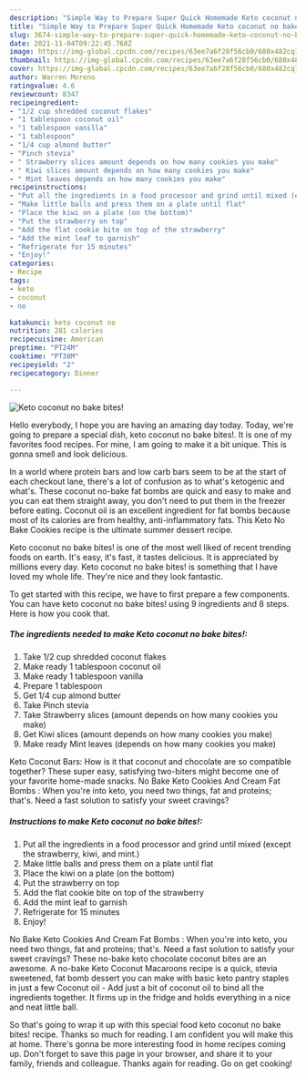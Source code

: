 ```yaml
---
description: "Simple Way to Prepare Super Quick Homemade Keto coconut no bake bites!"
title: "Simple Way to Prepare Super Quick Homemade Keto coconut no bake bites!"
slug: 3674-simple-way-to-prepare-super-quick-homemade-keto-coconut-no-bake-bites
date: 2021-11-04T09:22:45.768Z
image: https://img-global.cpcdn.com/recipes/63ee7a6f28f56cb0/680x482cq70/keto-coconut-no-bake-bites-recipe-main-photo.jpg
thumbnail: https://img-global.cpcdn.com/recipes/63ee7a6f28f56cb0/680x482cq70/keto-coconut-no-bake-bites-recipe-main-photo.jpg
cover: https://img-global.cpcdn.com/recipes/63ee7a6f28f56cb0/680x482cq70/keto-coconut-no-bake-bites-recipe-main-photo.jpg
author: Warren Moreno
ratingvalue: 4.6
reviewcount: 8347
recipeingredient:
- "1/2 cup shredded coconut flakes"
- "1 tablespoon coconut oil"
- "1 tablespoon vanilla"
- "1 tablespoon"
- "1/4 cup almond butter"
- "Pinch stevia"
- " Strawberry slices amount depends on how many cookies you make"
- " Kiwi slices amount depends on how many cookies you make"
- " Mint leaves depends on how many cookies you make"
recipeinstructions:
- "Put all the ingredients in a food processor and grind until mixed (except the strawberry, kiwi, and mint.)"
- "Make little balls and press them on a plate until flat"
- "Place the kiwi on a plate (on the bottom)"
- "Put the strawberry on top"
- "Add the flat cookie bite on top of the strawberry"
- "Add the mint leaf to garnish"
- "Refrigerate for 15 minutes"
- "Enjoy!"
categories:
- Recipe
tags:
- keto
- coconut
- no

katakunci: keto coconut no 
nutrition: 281 calories
recipecuisine: American
preptime: "PT24M"
cooktime: "PT38M"
recipeyield: "2"
recipecategory: Dinner

---
```



![Keto coconut no bake bites!](https://img-global.cpcdn.com/recipes/63ee7a6f28f56cb0/680x482cq70/keto-coconut-no-bake-bites-recipe-main-photo.jpg)

Hello everybody, I hope you are having an amazing day today. Today, we're going to prepare a special dish, keto coconut no bake bites!. It is one of my favorites food recipes. For mine, I am going to make it a bit unique. This is gonna smell and look delicious.

In a world where protein bars and low carb bars seem to be at the start of each checkout lane, there&#39;s a lot of confusion as to what&#39;s ketogenic and what&#39;s. These coconut no-bake fat bombs are quick and easy to make and you can eat them straight away, you don&#39;t need to put them in the freezer before eating. Coconut oil is an excellent ingredient for fat bombs because most of its calories are from healthy, anti-inflammatory fats. This Keto No Bake Cookies recipe is the ultimate summer dessert recipe.

Keto coconut no bake bites! is one of the most well liked of recent trending foods on earth. It's easy, it's fast, it tastes delicious. It is appreciated by millions every day. Keto coconut no bake bites! is something that I have loved my whole life. They're nice and they look fantastic.


To get started with this recipe, we have to first prepare a few components. You can have keto coconut no bake bites! using 9 ingredients and 8 steps. Here is how you cook that.

<!--inarticleads1-->

##### The ingredients needed to make Keto coconut no bake bites!:

1. Take 1/2 cup shredded coconut flakes
1. Make ready 1 tablespoon coconut oil
1. Make ready 1 tablespoon vanilla
1. Prepare 1 tablespoon
1. Get 1/4 cup almond butter
1. Take Pinch stevia
1. Take  Strawberry slices (amount depends on how many cookies you make)
1. Get  Kiwi slices (amount depends on how many cookies you make)
1. Make ready  Mint leaves (depends on how many cookies you make)


Keto Coconut Bars: How is it that coconut and chocolate are so compatible together? These super easy, satisfying two-biters might become one of your favorite home-made snacks. No Bake Keto Cookies And Cream Fat Bombs : When you&#39;re into keto, you need two things, fat and proteins; that&#39;s. Need a fast solution to satisfy your sweet cravings? 

<!--inarticleads2-->

##### Instructions to make Keto coconut no bake bites!:

1. Put all the ingredients in a food processor and grind until mixed (except the strawberry, kiwi, and mint.)
1. Make little balls and press them on a plate until flat
1. Place the kiwi on a plate (on the bottom)
1. Put the strawberry on top
1. Add the flat cookie bite on top of the strawberry
1. Add the mint leaf to garnish
1. Refrigerate for 15 minutes
1. Enjoy!


No Bake Keto Cookies And Cream Fat Bombs : When you&#39;re into keto, you need two things, fat and proteins; that&#39;s. Need a fast solution to satisfy your sweet cravings? These no-bake keto chocolate coconut bites are an awesome. A no-bake Keto Coconut Macaroons recipe is a quick, stevia sweetened, fat bomb dessert you can make with basic keto pantry staples in just a few Coconut oil - Add just a bit of coconut oil to bind all the ingredients together. It firms up in the fridge and holds everything in a nice and neat little ball. 

So that's going to wrap it up with this special food keto coconut no bake bites! recipe. Thanks so much for reading. I am confident you will make this at home. There's gonna be more interesting food in home recipes coming up. Don't forget to save this page in your browser, and share it to your family, friends and colleague. Thanks again for reading. Go on get cooking!
